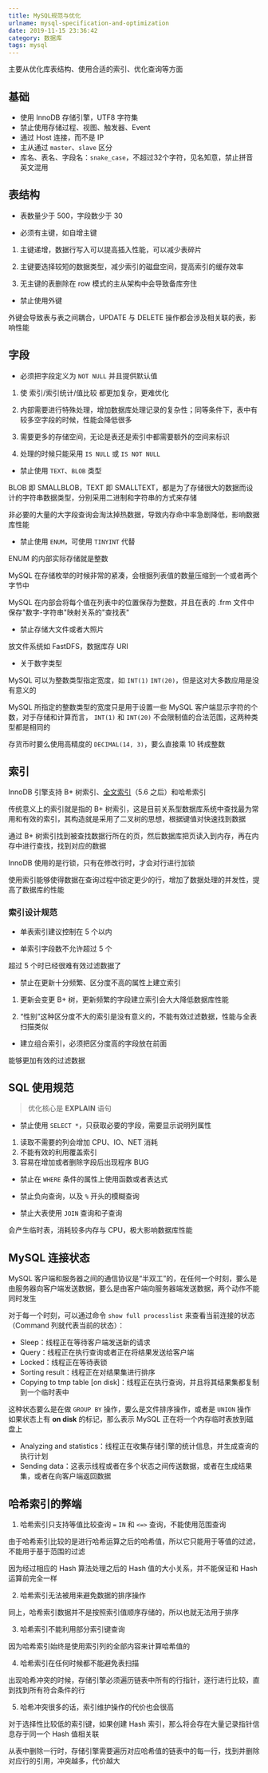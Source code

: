 ```yaml
---
title: MySQL规范与优化
urlname: mysql-specification-and-optimization
date: 2019-11-15 23:36:42
category: 数据库
tags: mysql
---
```


主要从优化库表结构、使用合适的索引、优化查询等方面

<!-- more -->

## 基础

- 使用 InnoDB 存储引擎，UTF8 字符集
- 禁止使用存储过程、视图、触发器、Event
- 通过 Host 连接，而不是 IP
- 主从通过 `master`、`slave` 区分
- 库名、表名、字段名：`snake_case`，不超过32个字符，见名知意，禁止拼音英文混用

## 表结构

- 表数量少于 500，字段数少于 30

- 必须有主键，如自增主键

 1. 主键递增，数据行写入可以提高插入性能，可以减少表碎片
 
 2. 主键要选择较短的数据类型，减少索引的磁盘空间，提高索引的缓存效率
 
 3. 无主键的表删除在 row 模式的主从架构中会导致备库夯住

- 禁止使用外键
 
 外键会导致表与表之间耦合，UPDATE 与 DELETE 操作都会涉及相关联的表，影响性能

## 字段

- 必须把字段定义为 `NOT NULL` 并且提供默认值

 1. 使 索引/索引统计/值比较 都更加复杂，更难优化
 
 2. 内部需要进行特殊处理，增加数据库处理记录的复杂性；同等条件下，表中有较多空字段的时候，性能会降低很多
 
 3. 需要更多的存储空间，无论是表还是索引中都需要额外的空间来标识
 
 4. 处理的时候只能采用 `IS NULL` 或 `IS NOT NULL`

- 禁止使用 `TEXT`、`BLOB` 类型

 BLOB 即 SMALLBLOB，TEXT 即 SMALLTEXT，都是为了存储很大的数据而设计的字符串数据类型，分别采用二进制和字符串的方式来存储

 非必要的大量的大字段查询会淘汰掉热数据，导致内存命中率急剧降低，影响数据库性能

- 禁止使用 `ENUM`，可使用 `TINYINT` 代替

 ENUM 的内部实际存储就是整数

 MySQL 在存储枚举的时候非常的紧凑，会根据列表值的数量压缩到一个或者两个字节中

 MySQL 在内部会将每个值在列表中的位置保存为整数，并且在表的 .frm 文件中保存"数字-字符串"映射关系的"查找表"

- 禁止存储大文件或者大照片

 放文件系统如 FastDFS，数据库存 URI

- 关于数字类型

 MySQL 可以为整数类型指定宽度，如 `INT(1)` `INT(20)`，但是这对大多数应用是没有意义的

 MySQL 所指定的整数类型的宽度只是用于设置一些 MySQL 客户端显示字符的个数，对于存储和计算而言， `INT(1)` 和 `INT(20)` 不会限制值的合法范围，这两种类型都是相同的

 存货币时要么使用高精度的 `DECIMAL(14, 3)`，要么直接乘 10 转成整数

## 索引

InnoDB 引擎支持 B+ 树索引、[全文索引](https://dev.mysql.com/doc/refman/8.0/en/innodb-fulltext-index.html)（5.6 之后）和哈希索引

传统意义上的索引就是指的 B+ 树索引，这是目前关系型数据库系统中查找最为常用和有效的索引，其构造就是采用了二叉树的思想，根据键值对快速找到数据

通过 B+ 树索引找到被查找数据行所在的页，然后数据库把页读入到内存，再在内存中进行查找，找到对应的数据

InnoDB 使用的是行锁，只有在修改行时，才会对行进行加锁

使用索引能够使得数据在查询过程中锁定更少的行，增加了数据处理的并发性，提高了数据库的性能

### 索引设计规范

- 单表索引建议控制在 5 个以内

- 单索引字段数不允许超过 5 个

 超过 5 个时已经很难有效过滤数据了

- 禁止在更新十分频繁、区分度不高的属性上建立索引

 1. 更新会变更 B+ 树，更新频繁的字段建立索引会大大降低数据库性能
 
 2. “性别”这种区分度不大的索引是没有意义的，不能有效过滤数据，性能与全表扫描类似

- 建立组合索引，必须把区分度高的字段放在前面
 
 能够更加有效的过滤数据

## SQL 使用规范

> 优化核心是 **EXPLAIN** 语句

- 禁止使用 `SELECT *`，只获取必要的字段，需要显示说明列属性

 1. 读取不需要的列会增加 CPU、IO、NET 消耗
 2. 不能有效的利用覆盖索引
 3. 容易在增加或者删除字段后出现程序 BUG
 
- 禁止在 `WHERE` 条件的属性上使用函数或者表达式

- 禁止负向查询，以及 `%` 开头的模糊查询

- 禁止大表使用 `JOIN` 查询和子查询
 
 会产生临时表，消耗较多内存与 CPU，极大影响数据库性能

## MySQL 连接状态

MySQL 客户端和服务器之间的通信协议是“半双工”的，在任何一个时刻，要么是由服务器向客户端发送数据，要么是由客户端向服务器端发送数据，两个动作不能同时发生

对于每一个时刻，可以通过命令 `show full processlist` 来查看当前连接的状态（Command 列就代表当前的状态）：

- Sleep：线程正在等待客户端发送新的请求
- Query：线程正在执行查询或者正在将结果发送给客户端
- Locked：线程正在等待表锁
- Sorting result：线程正在对结果集进行排序
- Copying to tmp table [on disk]：线程正在执行查询，并且将其结果集都复制到一个临时表中

 这种状态要么是在做 `GROUP BY` 操作，要么是文件排序操作，或者是 `UNION` 操作
 如果状态上有 **on disk** 的标记，那么表示 MySQL 正在将一个内存临时表放到磁盘上
- Analyzing and statistics：线程正在收集存储引擎的统计信息，并生成查询的执行计划
- Sending data：这表示线程或者在多个状态之间传送数据，或者在生成结果集，或者在向客户端返回数据

## 哈希索引的弊端

1. 哈希索引只支持等值比较查询 `=` `IN` 和 `<=>` 查询，不能使用范围查询

 由于哈希索引比较的是进行哈希运算之后的哈希值，所以它只能用于等值的过滤，不能用于基于范围的过滤
 
 因为经过相应的 Hash 算法处理之后的 Hash 值的大小关系，并不能保证和 Hash 运算前完全一样

2. 哈希索引无法被用来避免数据的排序操作

 同上，哈希索引数据并不是按照索引值顺序存储的，所以也就无法用于排序

3. 哈希索引不能利用部分索引键查询

 因为哈希索引始终是使用索引列的全部内容来计算哈希值的

4. 哈希索引在任何时候都不能避免表扫描

 出现哈希冲突的时候，存储引擎必须遍历链表中所有的行指针，逐行进行比较，直到找到所有符合条件的行

5. 哈希冲突很多的话，索引维护操作的代价也会很高

 对于选择性比较低的索引键，如果创建 Hash 索引，那么将会存在大量记录指针信息存于同一个 Hash 值相关联
 
 从表中删除一行时，存储引擎需要遍历对应哈希值的链表中的每一行，找到并删除对应行的引用，冲突越多，代价越大
